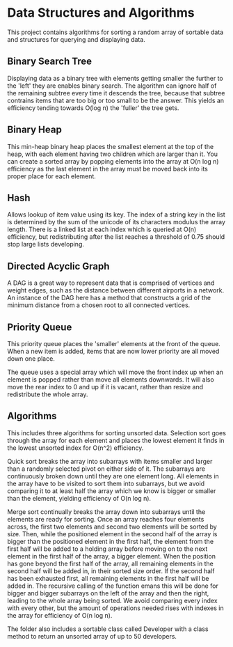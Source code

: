 # Data Structures and Algorithms

This project contains algorithms for sorting a random array of sortable data and structures for querying and displaying data.

## Binary Search Tree

Displaying data as a binary tree with elements getting smaller the further to the 'left' they are enables binary search. The algorithm can ignore half of the remaining subtree every time it descends the tree, because that subtree contrains items that are too big or too small to be the answer. This yields an efficiency tending towards O(log n) the 'fuller' the tree gets.

## Binary Heap

This min-heap binary heap places the smallest element at the top of the heap, with each element having two children which are larger than it. You can create a sorted array by popping elements into the array at O(n log n) efficiency as the last element in the array must be moved back into its proper place for each element.

## Hash

Allows lookup of item value using its key. The index of a string key in the list is determined by the sum of the unicode of its characters modulus the array length. There is a linked list at each index which is queried at O(n) efficiency, but redistributing after the list reaches a threshold of 0.75 should stop large lists developing.

## Directed Acyclic Graph

A DAG is a great way to represent data that is comprised of vertices and weight edges, such as the distance between different airports in a network. An instance of the DAG here has a method that constructs a grid of the minimum distance from a chosen root to all connected vertices.

## Priority Queue

This priority queue places the 'smaller' elements at the front of the queue. When a new item is added, items that are now lower priority are all moved down one place.

The queue uses a special array which will move the front index up when an element is popped rather than move all elements downwards. It will also move the rear index to 0 and up if it is vacant, rather than resize and redistribute the whole array.

## Algorithms

This includes three algorithms for sorting unsorted data. Selection sort goes through the array for each element and places the lowest element it finds in the lowest unsorted index for O(n^2) efficiency.

Quick sort breaks the array into subarrays with items smaller and larger than a randomly selected pivot on either side of it. The subarrays are continuously broken down until they are one element long. All elements in the array have to be visited to sort them into subarrays, but we avoid comparing it to at least half the array which we know is bigger or smaller than the element, yielding efficiency of O(n log n).

Merge sort continually breaks the array down into subarrays until the elements are ready for sorting. Once an array reaches four elements across, the first two elements and second two elements will be sorted by size. Then, while the positioned element in the second half of the array is bigger than the positioned element in the first half, the element from the first half will be added to a holding array before moving on to the next element in the first half of the array, a bigger element. When the position has gone beyond the first half of the array, all remaining elements in the second half will be added in, in their sorted size order. If the second half has been exhausted first, all remaining elements in the first half will be added in. The recursive calling of the function emans this will be done for bigger and bigger subarrays on the left of the array and then the right, leading to the whole array being sorted. We avoid comparing every index with every other, but the amount of operations needed rises with indexes in the array for efficiency of O(n log n).

The folder also includes a sortable class called Developer with a class method to return an unsorted array of up to 50 developers.
